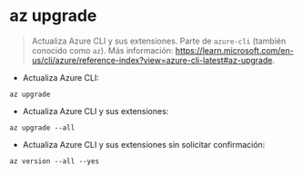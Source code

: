# az upgrade

> Actualiza Azure CLI y sus extensiones.
> Parte de `azure-cli` (también conocido como `az`).
> Más información: <https://learn.microsoft.com/en-us/cli/azure/reference-index?view=azure-cli-latest#az-upgrade>.

- Actualiza Azure CLI:

`az upgrade`

- Actualiza Azure CLI y sus extensiones:

`az upgrade --all`

- Actualiza Azure CLI y sus extensiones sin solicitar confirmación:

`az version --all --yes`
